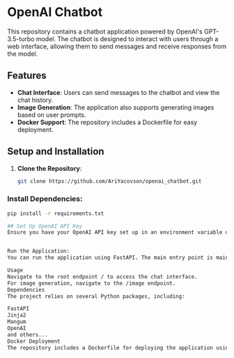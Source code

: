 # OpenAI Chatbot

This repository contains a chatbot application powered by OpenAI's GPT-3.5-turbo model. The chatbot is designed to interact with users through a web interface, allowing them to send messages and receive responses from the model.

## Features

- **Chat Interface**: Users can send messages to the chatbot and view the chat history.
- **Image Generation**: The application also supports generating images based on user prompts.
- **Docker Support**: The repository includes a Dockerfile for easy deployment.

## Setup and Installation

1. **Clone the Repository**:
   ```bash
   git clone https://github.com/AriYacovson/openai_chatbot.git

### Install Dependencies:
```bash
pip install -r requirements.txt

## Set Up OpenAI API Key
Ensure you have your OpenAI API key set up in an environment variable or a `.env` file.


Run the Application:
You can run the application using FastAPI. The main entry point is main.py.

Usage
Navigate to the root endpoint / to access the chat interface.
For image generation, navigate to the /image endpoint.
Dependencies
The project relies on several Python packages, including:

FastAPI
Jinja2
Mangum
OpenAI
and others...
Docker Deployment
The repository includes a Dockerfile for deploying the application using Docker. You can build and run the Docker container using the provided Dockerfile.

